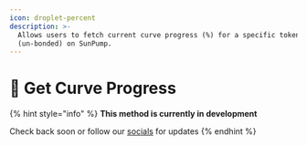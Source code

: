 ```yaml
---
icon: droplet-percent
description: >-
  Allows users to fetch current curve progress (%) for a specific token
  (un-bonded) on SunPump.
---
```


# 🚧 Get Curve Progress

{% hint style="info" %}
**This method is currently in development**&#x20;

Check back soon or follow our [socials](broken-reference) for updates
{% endhint %}

